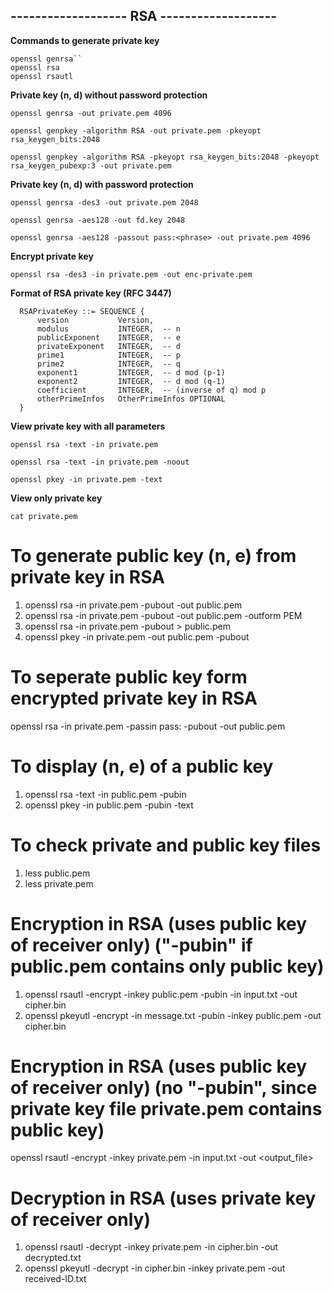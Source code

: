 ##  ------------------- RSA -------------------

**Commands to generate private key**
```
openssl genrsa``
openssl rsa
openssl rsautl
```

**Private key (n, d) without password protection**

``openssl genrsa -out private.pem 4096``

``openssl genpkey -algorithm RSA -out private.pem -pkeyopt rsa_keygen_bits:2048``

``openssl genpkey -algorithm RSA -pkeyopt rsa_keygen_bits:2048 -pkeyopt rsa_keygen_pubexp:3 -out private.pem``

**Private key (n, d) with password protection**

``openssl genrsa -des3 -out private.pem 2048``

``openssl genrsa -aes128 -out fd.key 2048``

``openssl genrsa -aes128 -passout pass:<phrase> -out private.pem 4096``

**Encrypt private key**

``openssl rsa -des3 -in private.pem -out enc-private.pem``

**Format of RSA private key (RFC 3447)**

```
  RSAPrivateKey ::= SEQUENCE {
      version           Version,
      modulus           INTEGER,  -- n
      publicExponent    INTEGER,  -- e
      privateExponent   INTEGER,  -- d
      prime1            INTEGER,  -- p
      prime2            INTEGER,  -- q
      exponent1         INTEGER,  -- d mod (p-1)
      exponent2         INTEGER,  -- d mod (q-1)
      coefficient       INTEGER,  -- (inverse of q) mod p
      otherPrimeInfos   OtherPrimeInfos OPTIONAL
  }
  ```

**View private key with all parameters** 

``openssl rsa -text -in private.pem``

``openssl rsa -text -in private.pem -noout``

``openssl pkey -in private.pem -text``

**View only private key**

``cat private.pem``

# To generate public key (n, e) from private key in RSA
1. openssl rsa -in private.pem -pubout -out public.pem
2. openssl rsa -in private.pem -pubout -out public.pem -outform PEM
3. openssl rsa -in private.pem -pubout > public.pem
4. openssl pkey -in private.pem -out public.pem -pubout

# To seperate public key form encrypted private key in RSA
openssl rsa -in private.pem -passin pass:<phrase> -pubout -out public.pem

# To display (n, e) of a public key
1. openssl rsa -text -in public.pem -pubin 
2. openssl pkey -in public.pem -pubin -text

# To check private and public key files
1. less public.pem
2. less private.pem

# Encryption in RSA (uses public key of receiver only) ("-pubin" if public.pem contains only public key)
1. openssl rsautl -encrypt -inkey public.pem -pubin -in input.txt -out cipher.bin
2. openssl pkeyutl -encrypt -in message.txt -pubin -inkey public.pem -out cipher.bin

# Encryption in RSA (uses public key of receiver only) (no "-pubin", since private key file private.pem contains public key)
openssl rsautl -encrypt -inkey private.pem -in input.txt -out <output_file> 

# Decryption in RSA (uses private key of receiver only)
1. openssl rsautl -decrypt -inkey private.pem -in cipher.bin -out decrypted.txt
2. openssl pkeyutl -decrypt -in cipher.bin -inkey private.pem -out received-ID.txt

